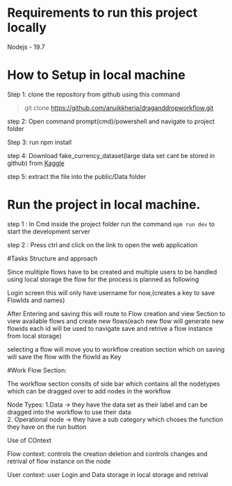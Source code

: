 # Requirements to run this project locally

Nodejs - 19.7

# How to Setup in local machine

Step 1: clone the repository from github using this command

> git clone https://github.com/anujkkheria/draganddropworkflow.git

step 2: Open command prompt(cmd)/powershell and navigate to project folder

Step 3: run npm install

step 4: Download fake_currency_dataset(large data set cant be stored in github) from [Kaggle](https://www.kaggle.com/datasets/mdladla/fake-currency-data)

step 5: extract the file into the public/Data folder

# Run the project in local machine.

step 1 : In Cmd inside the project folder run the command `npm run dev` to start the development server

step 2 : Press ctrl and click on the link to open the web application

#Tasks Structure and approach

Since mulitiple flows have to be created and multiple users to be handled using local storage the flow for the process is planned as following

Login screen this will only have username for now,(creates a key to save FlowIds and names)

After Entering and saving this will route to Flow creation and view Section to view available flows and create new flows(each new flow will generate new flowids each id will be used to navigate save and retrive a flow instance from local storage)

selecting a flow will move you to workflow creation section which on saving will save the flow with the flowId as Key

#Work Flow Section:

The workflow section consits of side bar which contains all the nodetypes which can be dragged over to add nodes in the workflow

Node Types:
1.Data -> they have the data set as their label and can be dragged into the workflow to use their data<br/> 2. Operational node -> they have a sub category which choses the function they have on the run button

Use of COntext

Flow context: controls the creation deletion and controls changes and retrival of flow instance on the node

User context: user Login and Data storage in local storage and retrival
